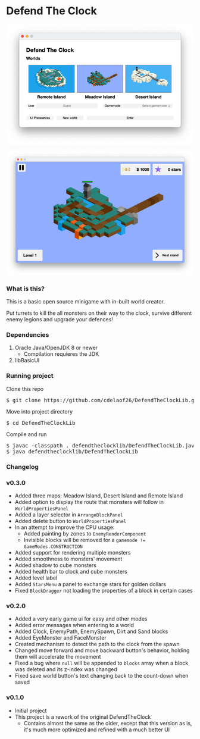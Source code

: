 # Defend The Clock

![Level selector v0. 3. 0](https://github.com/cdelaof26/DefendTheClockLib/blob/main/images/levelSelector_v0.3.0.png?raw=true)

![In game v0. 3. 0](https://github.com/cdelaof26/DefendTheClockLib/blob/main/images/inGame_v0.3.0.png?raw=true)

### What is this?

This is a basic open source minigame with in-built world creator.

Put turrets to kill the all monsters on their way to the clock, survive 
different enemy legions and upgrade your defences!

### Dependencies 

1. Oracle Java/OpenJDK 8 or newer
   - Compilation requieres the JDK
2. libBasicUI

### Running project

Clone this repo

<pre>
$ git clone https://github.com/cdelaof26/DefendTheClockLib.git
</pre>

Move into project directory

<pre>
$ cd DefendTheClockLib
</pre>

Compile and run

<pre>
$ javac -classpath . defendtheclocklib/DefendTheClockLib.java
$ java defendtheclocklib/DefendTheClockLib
</pre>


### Changelog

### v0.3.0
- Added three maps: Meadow Island, Desert Island and Remote Island
- Added option to display the route that monsters will follow in `WorldPropertiesPanel`
- Added a layer selector in `ArrangeBlockPanel`
- Added delete button to `WorldPropertiesPanel`
- In an attempt to improve the CPU usage:
  - Added painting by zones to `EnemyRenderComponent`
  - Invisible blocks will be removed for a `gamemode != GameModes.CONSTRUCTION`
- Added support for rendering multiple monsters
- Added smoothness to monsters' movement
- Added shadow to cube monsters
- Added health bar to clock and cube monsters
- Added level label
- Added `StarsMenu` a panel to exchange stars for golden dollars
- Fixed `BlockDragger` not loading the properties of a block in certain cases

### v0.2.0
- Added a very early game ui for easy and other modes
- Added error messages when entering to a world
- Added Clock, EnemyPath, EnemySpawn, Dirt and Sand blocks
- Added EyeMonster and FaceMonster
- Created mechanism to detect the path to the clock from the spawn
- Changed move forward and move backward button's behavior, holding them will 
  accelerate the movement
- Fixed a bug where `null` will be appended to `blocks` array when a block was deleted 
  and its z-index was changed
- Fixed save world button's text changing back to the count-down when saved

### v0.1.0
- Initial project
- This project is a rework of the original DefendTheClock
  - Contains almost the same as the older, except that this version as is,
    it's much more optimized and refined with a much better UI
